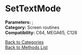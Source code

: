 # SetTextMode

**Parameters:** ;  
**Category:** Screen routines  
**Compatibility:** C64, MEGA65,  C128  


[Back to Categories](../categories/screen_routines.md)  
[Back to Methods List](../../SUMMARY.md)

